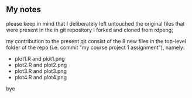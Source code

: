 ## My notes

please keep in mind that I deliberately left untouched the original files that were present in the in git repository I forked and cloned from rdpeng;

my contribution to the present git consist of the 8 new files in the top-level folder of the repo (i.e. commit "my course project 1 assignment"), namely:
- plot1.R and plot1.png
- plot2.R and plot2.png
- plot3.R and plot3.png
- plot4.R and plot4.png

bye